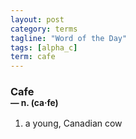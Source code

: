 ```yaml
---
layout: post
category: terms
tagline: "Word of the Day"
tags: [alpha_c]
term: cafe
---
```


<h3>Cafe<br/> <small>&mdash; n. (ca<span>&middot;</span>fe)</small></h3>
<p><ol><li>a young, Canadian cow</li>
</ol></p>
